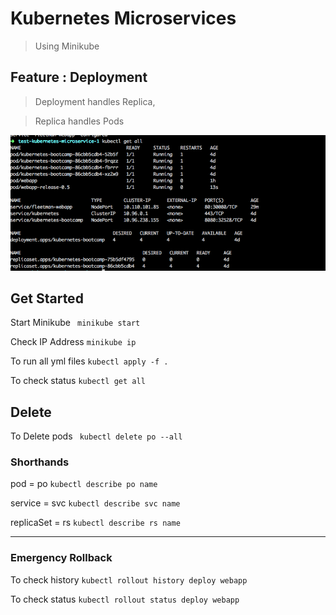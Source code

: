 # Kubernetes Microservices
> Using Minikube

## Feature : Deployment
> Deployment handles Replica,

> Replica handles Pods

![image](docs/deployment.png)


## Get Started
Start Minikube
` minikube start`

Check IP Address
` minikube ip `

To run all yml files
` kubectl apply -f . `

To check status
` kubectl get all `

## Delete
To Delete pods
` kubectl delete po --all`


### Shorthands
pod = po
`kubectl describe po name`

service = svc
`kubectl describe svc name`

replicaSet = rs
`kubectl describe rs name`

---
### Emergency Rollback

To check history
` kubectl rollout history deploy webapp `

To check status
` kubectl rollout status deploy webapp `
